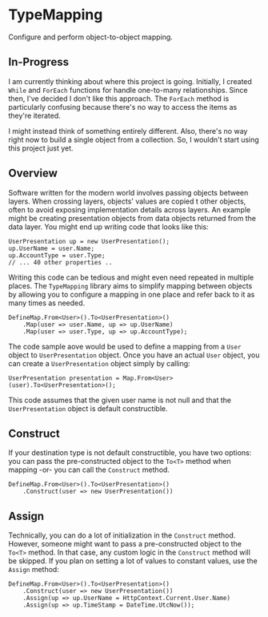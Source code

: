 # TypeMapping
Configure and perform object-to-object mapping.

## In-Progress
I am currently thinking about where this project is going. Initially, I created `While` and `ForEach` functions for handle one-to-many relationships. Since then, I've decided I don't like this approach. The `ForEach` method is particularly confusing because there's no way to access the items as they're iterated.

I might instead think of something entirely different. Also, there's no way right now to build a single object from a collection. So, I wouldn't start using this project just yet.

## Overview
Software written for the modern world involves passing objects between layers. When crossing layers, objects' values are copied t other objects, often to avoid exposing implementation details across layers. An example might be creating presentation objects from data objects returned from the data layer. You might end up writing code that looks like this:

    UserPresentation up = new UserPresentation();
    up.UserName = user.Name;
    up.AccountType = user.Type;
    // ... 40 other properties ..
    
Writing this code can be tedious and might even need repeated in multiple places. The `TypeMapping` library aims to simplify mapping between objects by allowing you to configure a mapping in one place and refer back to it as many times as needed.

    DefineMap.From<User>().To<UserPresentation>()
        .Map(user => user.Name, up => up.UserName)
        .Map(user => user.Type, up => up.AccountType);
        
The code sample aove would be used to define a mapping from a `User` object to `UserPresentation` object. Once you have an actual `User` object, you can create a `UserPresentation` object simply by calling:

    UserPresentation presentation = Map.From<User>(user).To<UserPresentation>();
    
This code assumes that the given user name is not null and that the `UserPresentation` object is default constructible.    

## Construct
If your destination type is not default constructible, you have two options: you can pass the pre-constructed object to the `To<T>` method when mapping -or- you can call the `Construct` method.

    DefineMap.From<User>().To<UserPresentation>()
        .Construct(user => new UserPresentation())
        
## Assign
Technically, you can do a lot of initialization in the `Construct` method. However, someone might want to pass a pre-constructed object to the `To<T>` method. In that case, any custom logic in the `Construct` method will be skipped. If you plan on setting a lot of values to constant values, use the `Assign` method:

    DefineMap.From<User>().To<UserPresentation>()
        .Construct(user => new UserPresentation())
        .Assign(up => up.UserName = HttpContext.Current.User.Name) 
        .Assign(up => up.TimeStamp = DateTime.UtcNow());
